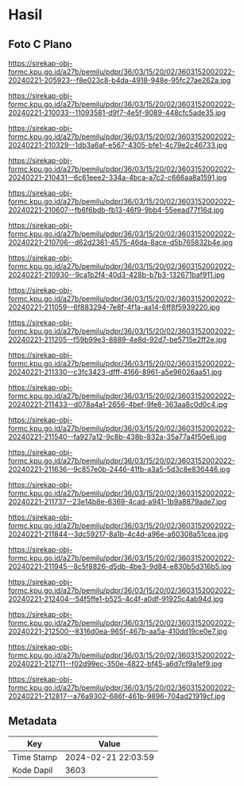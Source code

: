 # Hasil

## Foto C Plano

https://sirekap-obj-formc.kpu.go.id/a27b/pemilu/pdpr/36/03/15/20/02/3603152002022-20240221-205923--f8e023c8-b4da-4918-948e-95fc27ae262a.jpg

https://sirekap-obj-formc.kpu.go.id/a27b/pemilu/pdpr/36/03/15/20/02/3603152002022-20240221-210033--11093581-d9f7-4e5f-9089-448cfc5ade35.jpg

https://sirekap-obj-formc.kpu.go.id/a27b/pemilu/pdpr/36/03/15/20/02/3603152002022-20240221-210329--1db3a6af-e567-4305-bfe1-4c79e2c46733.jpg

https://sirekap-obj-formc.kpu.go.id/a27b/pemilu/pdpr/36/03/15/20/02/3603152002022-20240221-210431--6c61eee2-334a-4bca-a7c2-c666aa8a1591.jpg

https://sirekap-obj-formc.kpu.go.id/a27b/pemilu/pdpr/36/03/15/20/02/3603152002022-20240221-210607--fb6f6bdb-fb13-46f9-9bb4-55eead77f16d.jpg

https://sirekap-obj-formc.kpu.go.id/a27b/pemilu/pdpr/36/03/15/20/02/3603152002022-20240221-210706--d62d2361-4575-46da-8ace-d5b765832b4e.jpg

https://sirekap-obj-formc.kpu.go.id/a27b/pemilu/pdpr/36/03/15/20/02/3603152002022-20240221-210930--9ca1b2f4-40d3-428b-b7b3-132671baf911.jpg

https://sirekap-obj-formc.kpu.go.id/a27b/pemilu/pdpr/36/03/15/20/02/3603152002022-20240221-211059--6f883294-7e8f-4f1a-aa14-6ff8f5939220.jpg

https://sirekap-obj-formc.kpu.go.id/a27b/pemilu/pdpr/36/03/15/20/02/3603152002022-20240221-211205--f59b99e3-8889-4e8d-92d7-be5715e2ff2e.jpg

https://sirekap-obj-formc.kpu.go.id/a27b/pemilu/pdpr/36/03/15/20/02/3603152002022-20240221-211330--c3fc3423-dfff-4166-8961-a5e96026aa51.jpg

https://sirekap-obj-formc.kpu.go.id/a27b/pemilu/pdpr/36/03/15/20/02/3603152002022-20240221-211433--d078a4a1-2656-4bef-9fe8-363aa8c0d0c4.jpg

https://sirekap-obj-formc.kpu.go.id/a27b/pemilu/pdpr/36/03/15/20/02/3603152002022-20240221-211540--fa927a12-9c8b-438b-832a-35a77a4f50e6.jpg

https://sirekap-obj-formc.kpu.go.id/a27b/pemilu/pdpr/36/03/15/20/02/3603152002022-20240221-211636--9c857e0b-2446-41fb-a3a5-5d3c8e836446.jpg

https://sirekap-obj-formc.kpu.go.id/a27b/pemilu/pdpr/36/03/15/20/02/3603152002022-20240221-211737--23e14b8e-6369-4cad-a941-1b9a8879ade7.jpg

https://sirekap-obj-formc.kpu.go.id/a27b/pemilu/pdpr/36/03/15/20/02/3603152002022-20240221-211844--3dc59217-8a1b-4c4d-a96e-a60308a51cea.jpg

https://sirekap-obj-formc.kpu.go.id/a27b/pemilu/pdpr/36/03/15/20/02/3603152002022-20240221-211945--8c5f8826-d5db-4be3-9d84-e830b5d316b5.jpg

https://sirekap-obj-formc.kpu.go.id/a27b/pemilu/pdpr/36/03/15/20/02/3603152002022-20240221-212404--54f5ffe1-b525-4c4f-a0df-91925c4ab94d.jpg

https://sirekap-obj-formc.kpu.go.id/a27b/pemilu/pdpr/36/03/15/20/02/3603152002022-20240221-212500--8316d0ea-965f-467b-aa5a-410dd19ce0e7.jpg

https://sirekap-obj-formc.kpu.go.id/a27b/pemilu/pdpr/36/03/15/20/02/3603152002022-20240221-212711--f02d99ec-350e-4822-bf45-a6d7cf9a1ef9.jpg

https://sirekap-obj-formc.kpu.go.id/a27b/pemilu/pdpr/36/03/15/20/02/3603152002022-20240221-212817--a76a9302-686f-461b-9896-704ad21919cf.jpg


## Metadata

| Key        | Value               |
| ---------- | ------------------- |
| Time Stamp | 2024-02-21 22:03:59 |
| Kode Dapil | 3603                |



